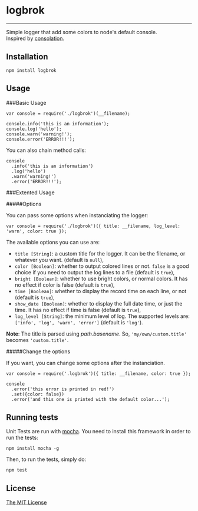 logbrok
=======

-------

Simple logger that add some colors to node's default console.  
Inspired by [consolation](https://github.com/alexjab/consolation.git).

Installation
------------

    npm install logbrok

Usage
-----

###Basic Usage

    var console = require('./logbrok')(__filename);
    
    console.info('this is an information');
    console.log('hello');
    console.warn('warning!');
    console.error('ERROR!!!');

You can also chain method calls:

    console
      .info('this is an information')
      .log('hello')
      .warn('warning!')
      .error('ERROR!!!');

###Extented Usage

#####Options

You can pass some options when instanciating the logger:

    var console = require('./logbrok')({ title: __filename, log_level: 'warn', color: true });
    
The available options you can use are:

 - `title [String]`: a custom title for the logger. It can be the filename, or whatever you want. (default is `null`),
 - `color [Boolean]`: whether to output colored lines or not. `false` is a good choice if you need to output the log lines to a file (default is `true`),
 - `bright [Boolean]`: whether to use bright colors, or normal colors. It has no effect if color is false (default is `true`),
 - `time [Boolean]`: whether to display the record time on each line, or not (default is `true`),
 - `show_date [Boolean]`: whether to display the full date time, or just the time. It has no effect if time is false (default is `true`),
 - `log_level [String]`: the minimum level of log. The supported levels are: `['info', 'log', 'warn', 'error']` (default is `'log'`).

**Note**: The title is parsed using *path.basename*. So, `'my/own/custom.title'` becomes `'custom.title'`.

#####Change the options

If you want, you can change some options after the instanciation.

    var console = require('.logbrok')({ title: __filename, color: true });
    
    console
      .error('this error is printed in red!')
      .set({color: false})
      .error('and this one is printed with the default color...');

Running tests
-------------

Unit Tests are run with [mocha](http://visionmedia.github.io/mocha/).
You need to install this framework in order to run the tests:
    
    npm install mocha -g

Then, to run the tests, simply do:

    npm test

License
-------

[The MIT License](https://github.com/HugoMuller/logbrok/blob/master/LICENSE)
